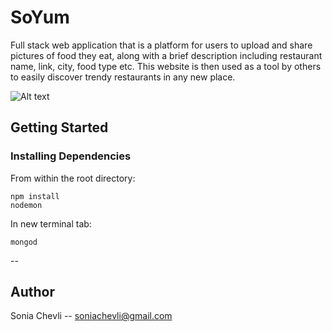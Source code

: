 # SoYum
Full stack web application that is a platform for users to upload and share pictures of food they eat, along with a brief description including restaurant name, link, city, food type etc. This website is then used as a tool by others to easily discover trendy restaurants in any new place. 

![Alt text](./SoYum_Screenshot_10-6.png)

## Getting Started
### Installing Dependencies
From within the root directory:

```
npm install
nodemon
```
In new terminal tab:
```
mongod
```
--
## Author
Sonia Chevli -- soniachevli@gmail.com

